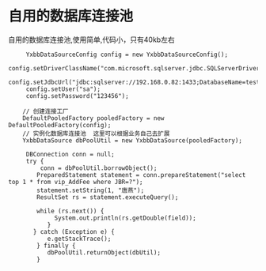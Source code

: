 # 自用的数据库连接池
自用的数据库连接池,使用简单,代码小，只有40kb左右


         YxbbDataSourceConfig config = new YxbbDataSourceConfig();
         config.setDriverClassName("com.microsoft.sqlserver.jdbc.SQLServerDriver");
         config.setJdbcUrl("jdbc:sqlserver://192.168.0.82:1433;DatabaseName=test");
         config.setUser("sa");
         config.setPassword("123456");

        // 创建连接工厂
        DefaultPooledFactory pooledFactory = new DefaultPooledFactory(config);
		// 实例化数据库连接池  这里可以根据业务自己去扩展
        YxbbDataSource dbPoolUtil = new YxbbDataSource(pooledFactory);
		
		 DBConnection conn = null;
		 try {
             conn = dbPoolUtil.borrowObject();           
            PreparedStatement statement = conn.prepareStatement("select top 1 * from vip_AddFee where JBR=?");
            statement.setString(1, "唐燕");
            ResultSet rs = statement.executeQuery();

            while (rs.next()) {
                 System.out.println(rs.getDouble(field));
               }
           } catch (Exception e) {
               e.getStackTrace();
            } finally {
               dbPoolUtil.returnObject(dbUtil);
            }